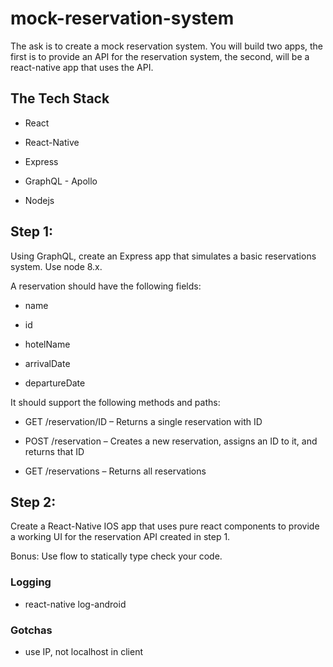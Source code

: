 # mock-reservation-system

The ask is to create a mock reservation system. You will build two apps, the first is to provide an API for the reservation system, the second, will be a react-native app that uses the API.

## The Tech Stack

-   React

-   React-Native

-   Express

-   GraphQL - Apollo

-   Nodejs

## Step 1:

Using GraphQL, create an Express app that simulates a basic reservations system. Use node 8.x.

A reservation should have the following fields:

-   name

-   id

-   hotelName

-   arrivalDate

-   departureDate

It should support the following methods and paths:

-   GET /reservation/ID – Returns a single reservation with ID

-   POST /reservation – Creates a new reservation, assigns an ID to it, and returns that ID

-   GET /reservations – Returns all reservations

## Step 2:

Create a React-Native IOS app that uses pure react components to provide a working UI for the reservation API created in step 1.

Bonus: Use flow to statically type check your code.

### Logging

-   react-native log-android

### Gotchas

-   use IP, not localhost in client
